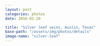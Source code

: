 ```yaml
---
layout: post
categories: photos
date: 2016-02-20

title: "Silver leaf veins, Austin, Texas"
base-path: "/assets/img/photos/details"
image-name: "silver-leaf"
---
```

